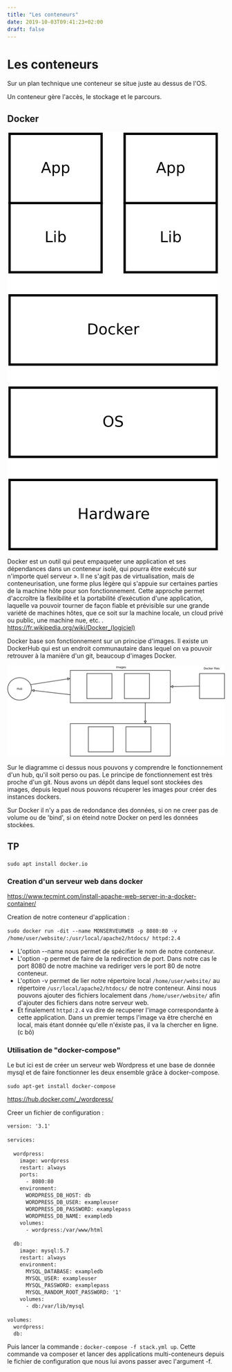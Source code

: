 ```yaml
---
title: "Les conteneurs"
date: 2019-10-03T09:41:23+02:00
draft: false
---
```

# Les conteneurs
Sur un plan technique une conteneur se situe juste au dessus de l'OS.

Un conteneur gère l'accès, le stockage et le parcours.

## Docker

![DiagrammeDocker](./Les_conteneurs_ressources/DiagrammeDocker.svg)

Docker est un outil qui peut empaqueter une application et ses dépendances dans un conteneur isolé, qui pourra être exécuté sur n'importe quel serveur ». Il ne s'agit pas de virtualisation, mais de conteneurisation, une forme plus légère qui s'appuie sur certaines parties de la machine hôte pour son fonctionnement. Cette approche permet d'accroître la flexibilité et la portabilité d’exécution d'une application, laquelle va pouvoir tourner de façon fiable et prévisible sur une grande variété de machines hôtes, que ce soit sur la machine locale, un cloud privé ou public, une machine nue, etc. . https://fr.wikipedia.org/wiki/Docker_(logiciel)

Docker base son fonctionnement sur un principe d'images. Il existe un DockerHub qui est un endroit communautaire dans lequel on va pouvoir retrouver à la manière d'un git, beaucoup d'images Docker.

![DiagrammeHubImages](./Les_conteneurs_ressources/DiagrammeHubImages.svg)

Sur le diagramme ci dessus nous pouvons y comprendre le fonctionnement d'un hub, qu'il soit perso ou pas. Le principe de fonctionnement est très proche d'un git. Nous avons un dépôt dans lequel sont stockées des images, depuis lequel nous pouvons récuperer les images pour créer des instances dockers.

Sur Docker il n'y a pas de redondance des données, si on ne creer pas de volume ou de 'bind', si on éteind notre Docker on perd les données stockées.

## TP

`sudo apt install docker.io`

### Creation d'un serveur web dans docker
https://www.tecmint.com/install-apache-web-server-in-a-docker-container/

Creation de notre conteneur d'application :

`sudo docker run -dit --name MONSERVEURWEB -p 8080:80 -v /home/user/website/:/usr/local/apache2/htdocs/ httpd:2.4`

+ L'option --name nous permet de spécifier le nom de notre conteneur.
+ L'option -p permet de faire de la redirection de port. Dans notre cas le port 8080 de notre machine va rediriger vers le port 80 de notre conteneur.
+ L'option -v permet de lier notre répertoire local `/home/user/website/` au répertoire `/usr/local/apache2/htdocs/` de notre conteneur. Ainsi nous pouvons ajouter des fichiers localement dans `/home/user/website/` afin d'ajouter des fichiers dans notre serveur web.
+ Et finalement `httpd:2.4` va dire de recuperer l'image correspondante à cette application. Dans un premier temps l'image va être cherché en local, mais étant donnée qu'elle n'éxiste pas, il va la chercher en ligne. (c bô)

### Utilisation de "docker-compose"
Le but ici est de créer un serveur web Wordpress et une base de donnée mysql et de faire fonctionner les deux ensemble grâce à docker-compose.

`sudo apt-get install docker-compose`

https://hub.docker.com/_/wordpress/

Creer un fichier de configuration :

```
version: '3.1'

services:

  wordpress:
    image: wordpress
    restart: always
    ports:
      - 8080:80
    environment:
      WORDPRESS_DB_HOST: db
      WORDPRESS_DB_USER: exampleuser
      WORDPRESS_DB_PASSWORD: examplepass
      WORDPRESS_DB_NAME: exampledb
    volumes:
      - wordpress:/var/www/html

  db:
    image: mysql:5.7
    restart: always
    environment:
      MYSQL_DATABASE: exampledb
      MYSQL_USER: exampleuser
      MYSQL_PASSWORD: examplepass
      MYSQL_RANDOM_ROOT_PASSWORD: '1'
    volumes:
      - db:/var/lib/mysql

volumes:
  wordpress:
  db:
```

Puis lancer la commande : `docker-compose -f stack.yml up`. Cette commande va composer et lancer des applications multi-conteneurs depuis le fichier de configuration que nous lui avons passer avec l'argument -f.
